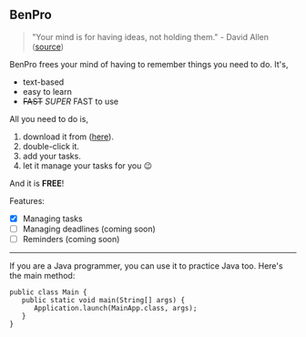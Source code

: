 ## BenPro
> "Your mind is for having ideas, not holding them." - David Allen ([source](https://dansilvestre.com/productivity-quotes))

BenPro frees your mind of having to remember things you need to do. It's,

- text-based
- easy to learn
- ~~FAST~~ *SUPER* FAST to use

All you need to do is,
1. download it from ([here](https://nus-cs2103-ay2324s2.github.io/website/schedule/week4/project.html)).
2. double-click it.
3. add your tasks.
4. let it manage your tasks for you :wink:

And it is **FREE**!

Features:
- [x] Managing tasks
- [ ] Managing deadlines (coming soon)
- [ ] Reminders (coming soon)

---

If you are a Java programmer, you can use it to practice Java too.
Here's the main method:

```
public class Main {
   public static void main(String[] args) {
      Application.launch(MainApp.class, args);
   }
}
```
